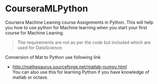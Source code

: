 # CourseraMLPython
Coursera Machine Leaning course Assignments in Python. This will help you how to use python for Machine learning when you start your first course for Machine Leaning.

> The requirements are not as per the code but included which are used for DataScience.

Conversion of Mat to Python use following link  
* http://mathesaurus.sourceforge.net/matlab-numpy.html      
You can also use this for learning Python if you have knowledge of matlab or octave.


